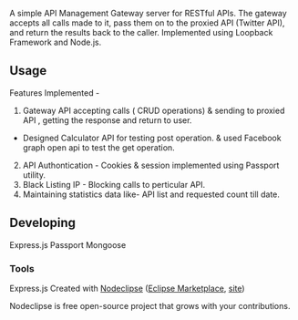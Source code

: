 

A simple API Management Gateway server for RESTful APIs. The gateway accepts all calls made to it, pass them on to the proxied API (Twitter API), and return the results back to the caller. Implemented using Loopback Framework and Node.js.


## Usage

Features Implemented - 
1. Gateway API accepting calls ( CRUD operations) & sending to proxied API , getting the response and return to user.
 - Designed Calculator API for testing post operation. & used Facebook graph open api to test the get operation.
2. API Authontication  - Cookies & session implemented using Passport utility. 
3. Black Listing IP -  Blocking calls to perticular API.
4. Maintaining statistics data like- API list and requested count till date. 

## Developing

Express.js
Passport
Mongoose


### Tools
Express.js
Created with [Nodeclipse](https://github.com/Nodeclipse/nodeclipse-1)
 ([Eclipse Marketplace](http://marketplace.eclipse.org/content/nodeclipse), [site](http://www.nodeclipse.org))   

Nodeclipse is free open-source project that grows with your contributions.
